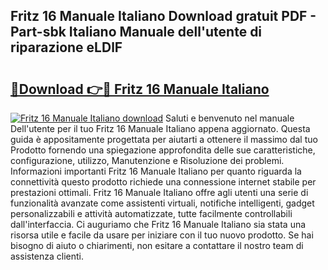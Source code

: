 ## Fritz 16 Manuale Italiano Download gratuit PDF - Part-sbk Italiano Manuale dell'utente di riparazione eLDlF

# <h2><a href="http://dfe07a.blite.top/?on=Fritz+16+Manuale+Italiano">🔗Download 👉🔴 Fritz 16 Manuale Italiano</a></h2>

[![Fritz 16 Manuale Italiano download](https://i.imgur.com/lujVjoI.png)](http://dfe07a.blite.top/?on=Fritz+16+Manuale+Italiano)
Saluti e benvenuto nel manuale Dell'utente per il tuo Fritz 16 Manuale Italiano appena aggiornato. Questa guida è appositamente progettata per aiutarti a ottenere il massimo dal tuo Prodotto fornendo una spiegazione approfondita delle sue caratteristiche, configurazione, utilizzo, Manutenzione e Risoluzione dei problemi. Informazioni importanti Fritz 16 Manuale Italiano per quanto riguarda la connettività questo prodotto richiede una connessione internet stabile per prestazioni ottimali. Fritz 16 Manuale Italiano offre agli utenti una serie di funzionalità avanzate come assistenti virtuali, notifiche intelligenti, gadget personalizzabili e attività automatizzate, tutte facilmente controllabili dall'interfaccia. Ci auguriamo che Fritz 16 Manuale Italiano sia stata una risorsa utile e facile da usare per iniziare con il tuo nuovo prodotto. Se hai bisogno di aiuto o chiarimenti, non esitare a contattare il nostro team di assistenza clienti.

